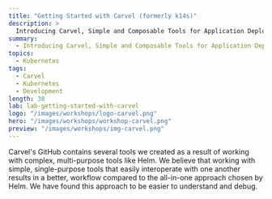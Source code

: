 ```yaml
---
title: "Getting Started with Carvel (formerly k14s)"
description: >
  Introducing Carvel, Simple and Composable Tools for Application Deployment.
summary:
  - Introducing Carvel, Simple and Composable Tools for Application Deployment.
topics:
  - Kubernetes
tags:
  - Carvel
  - Kubernetes
  - Development
length: 30
lab: lab-getting-started-with-carvel
logo: "/images/workshops/logo-carvel.png"
hero: "/images/workshops/workshop-carvel.png"
preview: "/images/workshops/img-carvel.png"
---
```


Carvel's GitHub contains several tools we created as a result of working with complex, multi-purpose tools like Helm. We believe that working with simple, single-purpose tools that easily interoperate with one another results in a better, workflow compared to the all-in-one approach chosen by Helm. We have found this approach to be easier to understand and debug.
